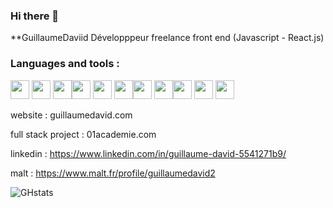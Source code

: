### Hi there 👋


**GuillaumeDaviid Développpeur freelance front end (Javascript - React.js)

### Languages and tools : 

<img src="https://cdn.jsdelivr.net/gh/devicons/devicon/icons/git/git-plain-wordmark.svg" width="30px"/> <img src="https://cdn.jsdelivr.net/gh/devicons/devicon/icons/html5/html5-original.svg" width="30px"/> <img src="https://cdn.jsdelivr.net/gh/devicons/devicon/icons/css3/css3-original.svg" width="30px"/><img src="https://cdn.jsdelivr.net/gh/devicons/devicon/icons/sass/sass-original.svg" width="30px"/> <img src="https://cdn.jsdelivr.net/gh/devicons/devicon/icons/javascript/javascript-plain.svg" width="30px"/> <img src="https://cdn.jsdelivr.net/gh/devicons/devicon/icons/typescript/typescript-original.svg" width="30px"/><img src="https://cdn.jsdelivr.net/gh/devicons/devicon/icons/react/react-original.svg" width="30px"/> <img src="https://cdn.jsdelivr.net/gh/devicons/devicon/icons/php/php-plain.svg" width="30px"/><img src="https://cdn.jsdelivr.net/gh/devicons/devicon/icons/mysql/mysql-original-wordmark.svg" width="30px"/> <img src="https://cdn.jsdelivr.net/gh/devicons/devicon/icons/vscode/vscode-original.svg" width="30px"/> <img src="https://cdn.jsdelivr.net/gh/devicons/devicon/icons/nodejs/nodejs-original.svg" width="30px"/>




website : guillaumedavid.com

full stack project : 01academie.com

linkedin : https://www.linkedin.com/in/guillaume-david-5541271b9/

malt : https://www.malt.fr/profile/guillaumedavid2

![GHstats](https://github-readme-stats.vercel.app/api?username=GuillaumeDaviid&show_icons=true)
